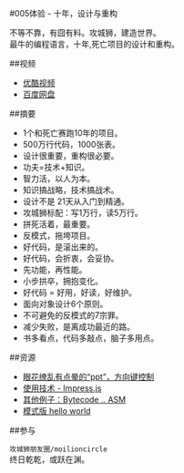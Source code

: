 #005体验 - 十年，设计与重构

不等不靠，有囧有料。攻城狮，建造世界。  
最牛的编程语言，十年,死亡项目的设计和重构。  

##视频

  * [优酷视频](http://v.youku.com/v_show/id_XODM4MTk1MzE2.html)
  * [百度网盘](http://yun.baidu.com/share/link?shareid=3935315343&uk=1380913564&fid=166976258443636)

##摘要

  * 1个和死亡赛跑10年的项目。
  * 500万行代码，1000张表。
  * 设计很重要，重构很必要。
  * 功夫=技术+知识。
  * 智力活，以人为本。
  * 知识搞战略，技术搞战术。
  * 设计不是 21天从入门到精通。
  * 攻城狮标配：写1万行，读5万行。
  * 拼死活着，最重要。
  * 反模式，拖垮项目。
  * 好代码，是滚出来的。
  * 好代码，会折衷，会妥协。
  * 先功能，再性能。
  * 小步拱卒，拥抱变化。
  * 好代码 = 好用，好读，好维护。
  * 面向对象设计6个原则。
  * 不可避免的反模式的7宗罪。
  * 减少失败，是离成功最近的路。
  * 书多看点，代码多敲点，脑子多用点。

##资源

  * [眼花缭乱有点晕的“ppt”，方向键控制](http://www.moilioncircle.com/rawpage/htm/002.release-005.htm)
  * [使用技术 - Impress.js](http://bartaz.github.io/impress.js/)
  * [其他例子：Bytecode .. ASM](http://pkoperek.github.io/bytecode-presentation)
  * [模式版 hello world](https://github.com/moilioncircle/moilioncircle.product/tree/master/release/2014-001/005.ex.design-refactor/dp-hello-world/com/moilioncircle/r005)

##参与

`攻城狮朋友圈/moilioncircle`  
终日乾乾，或跃在渊。
